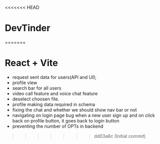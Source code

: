 <<<<<<< HEAD
# DevTinder
=======
# React + Vite

- request sent data for users(API and UI);
- profile view
- search bar for all users
- video call feature and voice chat feature
- deselect choosen file.
- profile making data required in schema
- fixing the chat and whether we should show nav bar or not
- navigating on login page bug when a new user sign up and on click back on profile button, it goes back to login button
- preventing the number of OPTs in backend
>>>>>>> dd03a6c (Initial commit)
